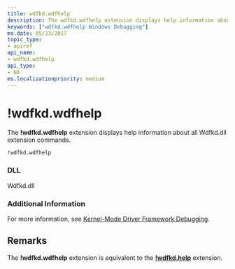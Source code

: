 ```yaml
---
title: wdfkd.wdfhelp
description: The wdfkd.wdfhelp extension displays help information about all Wdfkd.dll extension commands.
keywords: ["wdfkd.wdfhelp Windows Debugging"]
ms.date: 05/23/2017
topic_type:
- apiref
api_name:
- wdfkd.wdfhelp
api_type:
- NA
ms.localizationpriority: medium
---
```


# !wdfkd.wdfhelp


The **!wdfkd.wdfhelp** extension displays help information about all Wdfkd.dll extension commands.

```dbgcmd
!wdfkd.wdfhelp
```

### <span id="DLL"></span><span id="dll"></span>DLL

Wdfkd.dll

### <span id="Additional_Information"></span><span id="additional_information"></span><span id="ADDITIONAL_INFORMATION"></span>Additional Information

For more information, see [Kernel-Mode Driver Framework Debugging](kernel-mode-driver-framework-debugging.md).

## Remarks

The **!wdfkd.wdfhelp** extension is equivalent to the [**!wdfkd.help**](-wdfkd-help.md) extension.

 

 





